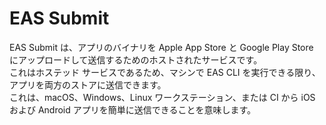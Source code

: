 # EAS Submit

EAS Submit は、アプリのバイナリを Apple App Store と Google Play Store にアップロードして送信するためのホストされたサービスです。  
これはホステッド サービスであるため、マシンで EAS CLI を実行できる限り、アプリを両方のストアに送信できます。  
これは、macOS、Windows、Linux ワークステーション、または CI から iOS および Android アプリを簡単に送信できることを意味します。
